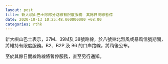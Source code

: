 ```yaml
---
layout: post
title: 新大嶼山巴士除部分路線有限度服務　其餘日間線暫停
date: 2020-10-13 10:25:48.000000000 +08:00
categories: rthk
---
```


新大嶼山巴士表示，37M、39M及 38號路線，於八號東北烈風或暴風信號期間，將維持有限度服務。B2、B2P 及 B6 的口岸路線，將稍後公布。

至於其餘日間線路線將暫停服務，直至另行通知。
